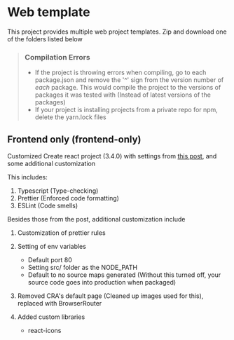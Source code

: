 # Web template

This project provides multiple web project templates. Zip and download one of the folders listed below

> ### Compilation Errors
>
> -   If the project is throwing errors when compiling, go to each package.json and remove the '^' sign from the version number of _each_ package. This would compile the project to the versions of packages it was tested with (Instead of latest versions of the packages)
> -   If your project is installing projects from a private repo for npm, delete the yarn.lock files

## Frontend only (frontend-only)

Customized Create react project (3.4.0) with settings from [this post](https://www.sitepoint.com/react-with-typescript-best-practices/), and some additional customization

This includes:

1. Typescript (Type-checking)
2. Prettier (Enforced code formatting)
3. ESLint (Code smells)

Besides those from the post, additional customization include

1. Customization of prettier rules

2. Setting of env variables

    - Default port 80
    - Setting src/ folder as the NODE_PATH
    - Default to no source maps generated (Without this turned off, your source code goes into production when packaged)

3. Removed CRA's default page (Cleaned up images used for this), replaced with BrowserRouter

4. Added custom libraries
    - react-icons
